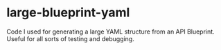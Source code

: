 # large-blueprint-yaml
Code I used for generating a large YAML structure from an API Blueprint. Useful for all sorts of testing and debugging.
